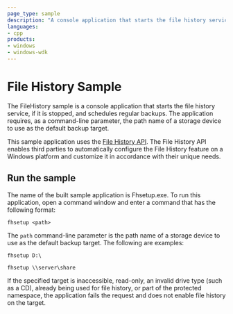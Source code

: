 ```yaml
---
page_type: sample
description: "A console application that starts the file history service, if it is stopped, and schedules regular backups."
languages:
- cpp
products:
- windows
- windows-wdk
---
```


# File History Sample

The FileHistory sample is a console application that starts the file history service, if it is stopped, and schedules regular backups. The application requires, as a command-line parameter, the path name of a storage device to use as the default backup target.

This sample application uses the [File History API](https://docs.microsoft.com/windows/win32/devnotes/file-history-api). The File History API enables third parties to automatically configure the File History feature on a Windows platform and customize it in accordance with their unique needs.

## Run the sample

The name of the built sample application is Fhsetup.exe. To run this application, open a command window and enter a command that has the following format:

`fhsetup <path>`

The `path` command-line parameter is the path name of a storage device to use as the default backup target. The following are examples:

`fhsetup D:\`

`fhsetup \\server\share`

If the specified target is inaccessible, read-only, an invalid drive type (such as a CD), already being used for file history, or part of the protected namespace, the application fails the request and does not enable file history on the target.
